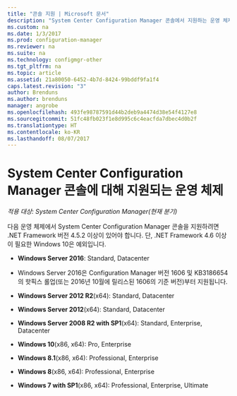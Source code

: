 ```yaml
---
title: "콘솔 지원 | Microsoft 문서"
description: "System Center Configuration Manager 콘솔에서 지원하는 운영 체제를 알아봅니다."
ms.custom: na
ms.date: 1/3/2017
ms.prod: configuration-manager
ms.reviewer: na
ms.suite: na
ms.technology: configmgr-other
ms.tgt_pltfrm: na
ms.topic: article
ms.assetid: 21a80050-6452-4b7d-8424-99bddf9fa1f4
caps.latest.revision: "3"
author: Brenduns
ms.author: brenduns
manager: angrobe
ms.openlocfilehash: 493fe98787591d44b2deb9a4474d38e54f4127e8
ms.sourcegitcommit: 51fc48fb023f1e8d995c6c4eacfda7dbec4d0b2f
ms.translationtype: HT
ms.contentlocale: ko-KR
ms.lasthandoff: 08/07/2017
---
```

# <a name="supported-operating-systems-for-system-center-configuration-manager-consoles"></a>System Center Configuration Manager 콘솔에 대해 지원되는 운영 체제

*적용 대상: System Center Configuration Manager(현재 분기)*


 다음 운영 체제에서 System Center Configuration Manager 콘솔을 지원하려면 .NET Framework 버전 4.5.2 이상이 있어야 합니다. 단, .NET Framework 4.6 이상이 필요한 Windows 10은 예외입니다.  

-   **Windows Server 2016**: Standard, Datacenter  
  - Windows Server 2016은 Configuration Manager 버전 1606 및 KB3186654의 핫픽스 롤업(또는 2016년 10월에 릴리스된 1606의 기준 버전)부터 지원됩니다.  


-   **Windows Server 2012 R2**(x64): Standard, Datacenter  

-   **Windows Server 2012**(x64): Standard, Datacenter  

-   **Windows Server 2008 R2 with SP1**(x64): Standard, Enterprise, Datacenter  

-   **Windows 10**(x86, x64): Pro, Enterprise  

-   **Windows 8.1**(x86, x64): Professional, Enterprise  

-   **Windows 8**(x86, x64): Professional, Enterprise  

-   **Windows 7 with SP1**(x86, x64): Professional, Enterprise, Ultimate  
